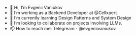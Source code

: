 - 👋 Hi, I’m Evgenii Vaniukov
- 👀 I’m working as a Backend Developer at @Cellxpert
- 🌱 I’m currently learning Design Patterns and System Design
- 💞️ I’m looking to collaborate on projects involving LLMs.
- 📫 How to reach me: Telegream - @evgeniivaniukov

<!---
evgeniivaniukovcx/evgeniivaniukovcx is a ✨ special ✨ repository because its `README.md` (this file) appears on your GitHub profile.
You can click the Preview link to take a look at your changes.
--->
